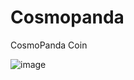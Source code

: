 # Cosmopanda
CosmoPanda Coin

![image](https://github.com/CosmoPandaCoin/Cosmopanda/assets/134861289/a6932843-1d6a-44f3-ba7b-2b7c05e78f2f)

